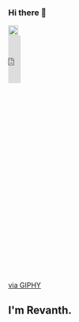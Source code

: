 ### Hi there 👋

<img src="https://giphy.com/embed/0IxONYHUw0vikYuAoL" width="20" height="20">

<div style="width:25%;height:0;padding-bottom:96%;position:relative;"><iframe src="https://giphy.com/embed/0IxONYHUw0vikYuAoL" width="20%" height="20%" style="position:absolute" frameBorder="0" class="giphy-embed" allowFullScreen></iframe></div><p><a href="https://giphy.com/gifs/meroware-wave-hand-merohand-0IxONYHUw0vikYuAoL">via GIPHY</a></p>

## I'm Revanth.

<!--
**Re-vanth/Re-vanth** is a ✨ _special_ ✨ repository because its `README.md` (this file) appears on your GitHub profile.

Here are some ideas to get you started:

- 🔭 I’m currently working on ...
- 🌱 I’m currently learning ...
- 👯 I’m looking to collaborate on ...
- 🤔 I’m looking for help with ...
- 💬 Ask me about ...
- 📫 How to reach me: ...
- 😄 Pronouns: ...
- ⚡ Fun fact: ...
-->
